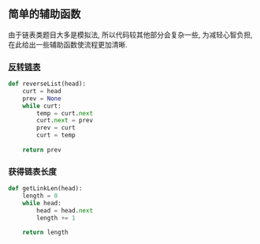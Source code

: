 ## 简单的辅助函数

由于链表类题目大多是模拟法, 所以代码较其他部分会复杂一些, 为减轻心智负担, 在此给出一些辅助函数使流程更加清晰.

### [反转链表](https://leetcode-cn.com/problems/fan-zhuan-lian-biao-lcof/)

```Python
def reverseList(head):
    curt = head
    prev = None
    while curt:
        temp = curt.next
        curt.next = prev
        prev = curt
        curt = temp
    
    return prev
```

### 获得链表长度

```Python
def getLinkLen(head):
    length = 0
    while head:
        head = head.next
        length += 1
    
    return length
```
